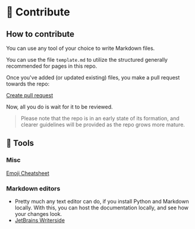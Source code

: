 # 🌿 Contribute

## How to contribute

You can use any tool of your choice to write Markdown files.

You can use the file ``template.md`` to utilize the structured generally
recommended for pages in this repo.

Once you've added (or updated existing) files, you make a pull request
towards the repo:

[Create pull request](https://github.com/markhj/fragments/pulls)

Now, all you do is wait for it to be reviewed.

> Please note that the repo is in an early state of its formation, and
> clearer guidelines will be provided  as the repo grows more mature.

## 🔨 Tools

### Misc

[Emoji Cheatsheet](https://gist.github.com/roachhd/1f029bd4b50b8a524f3c)

### Markdown editors

* Pretty much any text editor can do, if you install Python and Markdown locally. With this, you can host
the documentation locally, and see how your changes look.
* [JetBrains Writerside](https://www.jetbrains.com/writerside/)
